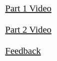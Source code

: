 <html>
<head>
<title> Video</title>
<style>
a{font-family: 'Pacifico', cursive; font-size:30px;}
</style> </head>
<body>
  
 <a href="https://www.youtube.com/watch?v=V2uEfVU5o2s"> Part 1 Video<br><br>
   <a href="https://www.youtube.com/watch?v=yzMoVPw9oQo"> Part 2 Video<br><br>
     <a href="https://sanjana1-12thstd.github.io/Feedback-form/"> Feedback
